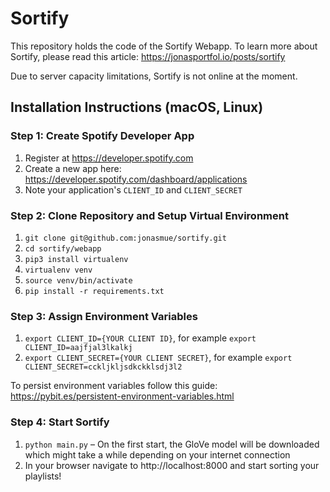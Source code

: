 # Sortify

This repository holds the code of the Sortify Webapp. To learn more about Sortify, please read this article: https://jonasportfol.io/posts/sortify

Due to server capacity limitations, Sortify is not online at the moment.

## Installation Instructions (macOS, Linux)

### Step 1: Create Spotify Developer App
1. Register at https://developer.spotify.com
2. Create a new app here: https://developer.spotify.com/dashboard/applications
3. Note your application's `CLIENT_ID` and `CLIENT_SECRET`

### Step 2: Clone Repository and Setup Virtual Environment
1. `git clone git@github.com:jonasmue/sortify.git`
2. `cd sortify/webapp`
3. `pip3 install virtualenv`
4. `virtualenv venv`
5. `source venv/bin/activate`
6. `pip install -r requirements.txt`

### Step 3: Assign Environment Variables
1. `export CLIENT_ID={YOUR CLIENT ID}`, for example `export CLIENT_ID=aajfjal3lkalkj`
2. `export CLIENT_SECRET={YOUR CLIENT SECRET}`, for example `export CLIENT_SECRET=cckljkljsdkckklsdj3l2`

To persist environment variables follow this guide: https://pybit.es/persistent-environment-variables.html

### Step 4: Start Sortify
1. `python main.py` – On the first start, the GloVe model will be downloaded which might take a while depending on your internet connection
2. In your browser navigate to http://localhost:8000 and start sorting your playlists!

